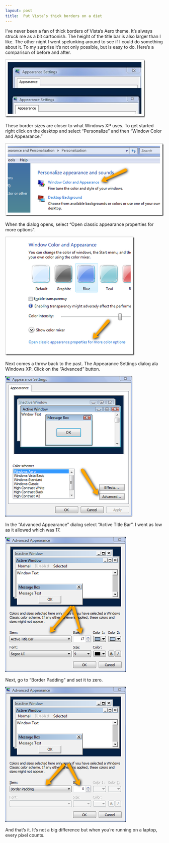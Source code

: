 ```yaml
---
layout: post
title:  Put Vista’s thick borders on a diet
---
```

I’ve never been a fan of thick borders of Vista’s Aero theme. It’s always struck me as a bit cartoonish. The height of the title bar is also larger than I like. The other night I went spelunking around to see if I could do something about it. To my surprise it’s not only possible, but is easy to do. Here’s a comparison of before and after.

![appearance](/cdn/images/blog/PutVistaonaDiet_126C3/appearance.jpg)

These border sizes are closer to what Windows XP uses. To get started right click on the desktop and select “Personalize” and then “Window Color and Appearance.”

![image](/cdn/images/blog/PutVistaonaDiet_126C3/image.png)

When the dialog opens, select “Open classic appearance properties for more options".

![image](/cdn/images/blog/PutVistaonaDiet_126C3/image_3.png)

Next comes a throw back to the past. The Appearance Settings dialog ala Windows XP. Click on the “Advanced” button.

![image](/cdn/images/blog/PutVistaonaDiet_126C3/image_4.png)

In the “Advanced Appearance” dialog select “Active Title Bar”. I went as low as it allowed which was 17.

![image](/cdn/images/blog/PutVistaonaDiet_126C3/image_5.png)

Next, go to “Border Padding” and set it to zero.

![image](/cdn/images/blog/PutVistaonaDiet_126C3/image_6.png)

And that’s it. It’s not a big difference but when you’re running on a laptop, every pixel counts.
